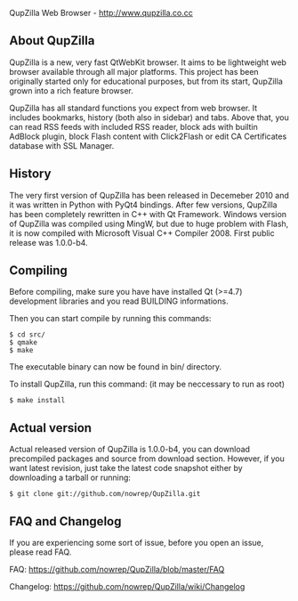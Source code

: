 QupZilla Web Browser - http://www.qupzilla.co.cc

About QupZilla
----------------------------------------------------------------------------------------

QupZilla is a new, very fast QtWebKit browser. It aims to be lightweight web browser
available through all major platforms. This project has been originally started only
for educational purposes, but from its start, QupZilla grown into a rich feature browser.

QupZilla has all standard functions you expect from web browser. It includes bookmarks,
history (both also in sidebar) and tabs. Above that, you can read RSS feeds with included
RSS reader, block ads with builtin AdBlock plugin, block Flash content with Click2Flash
or edit CA Certificates database with SSL Manager.

History
----------------------------------------------------------------------------------------

The very first version of QupZilla has been released in Decemeber 2010 and it was written
in Python with PyQt4 bindings. After few versions, QupZilla has been completely rewritten
in C++ with Qt Framework. Windows version of QupZilla was compiled using MingW, but due to
huge problem with Flash, it is now compiled with Microsoft Visual C++ Compiler 2008.
First public release was 1.0.0-b4.

Compiling
----------------------------------------------------------------------------------------

Before compiling, make sure you have have installed Qt (>=4.7) development libraries and
you read BUILDING informations.

Then you can start compile by running this commands:

    $ cd src/
    $ qmake
    $ make

The executable binary can now be found in bin/ directory.

To install QupZilla, run this command: (it may be neccessary to run as root)

    $ make install
    
Actual version
----------------------------------------------------------------------------------------

Actual released version of QupZilla is 1.0.0-b4, you can download precompiled packages
and source from download section.
However, if you want latest revision, just take the latest code snapshot either by
downloading a tarball or running:

    $ git clone git://github.com/nowrep/QupZilla.git
    
FAQ and Changelog
----------------------------------------------------------------------------------------

If you are experiencing some sort of issue, before you open an issue, please read FAQ.

FAQ:       https://github.com/nowrep/QupZilla/blob/master/FAQ

Changelog: https://github.com/nowrep/QupZilla/wiki/Changelog
